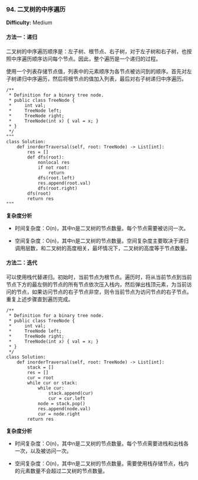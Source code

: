 ### 94. 二叉树的中序遍历

**Difficulty:** Medium

#### 方法一：递归

二叉树的中序遍历顺序是：左子树、根节点、右子树，对于左子树和右子树，也按照中序遍历顺序访问每个节点。因此，整个遍历是一个递归的过程。

使用一个列表存储节点值，列表中的元素顺序为各节点被访问到的顺序。首先对左子树递归中序遍历，然后将根节点的值加入列表，最后对右子树递归中序遍历。

```
/**
 * Definition for a binary tree node.
 * public class TreeNode {
 *     int val;
 *     TreeNode left;
 *     TreeNode right;
 *     TreeNode(int x) { val = x; }
 * }
 */
"""
class Solution:
    def inorderTraversal(self, root: TreeNode) -> List[int]:
        res = []
        def dfs(root):
            nonlocal res
            if not root:
                return
            dfs(root.left)
            res.append(root.val)
            dfs(root.right)
        dfs(root)
        return res
"""

```

**复杂度分析**

- 时间复杂度：O(n)，其中n是二叉树的节点数量。每个节点需要被访问一次。

- 空间复杂度：O(n)，其中n是二叉树的节点数量。空间复杂度主要取决于递归调用层数，和二叉树的高度相关，最坏情况下，二叉树的高度等于节点数量。

#### 方法二：迭代

可以使用栈代替递归。初始时，当前节点为根节点。遍历时，将从当前节点到当前节点下方的最左侧的节点的所有节点依次压入栈内，然后弹出栈顶元素，为当前访问的节点，如果访问节点的右子节点非空，则令当前节点为访问节点的右子节点。重复上述步骤直到遍历完成。

```
/**
 * Definition for a binary tree node.
 * public class TreeNode {
 *     int val;
 *     TreeNode left;
 *     TreeNode right;
 *     TreeNode(int x) { val = x; }
 * }
 */
class Solution:
    def inorderTraversal(self, root: TreeNode) -> List[int]:
        stack = []
        res = []
        cur = root
        while cur or stack:
            while cur:
                stack.append(cur)
                cur = cur.left
            node = stack.pop()
            res.append(node.val)
            cur = node.right
        return res
```

**复杂度分析**

- 时间复杂度：O(n)，其中n是二叉树的节点数量。每个节点需要进栈和出栈各一次，以及被访问一次。

- 空间复杂度：O(n)，其中n是二叉树的节点数量。需要使用栈存储节点，栈内的元素数量不会超过二叉树的节点数量。

